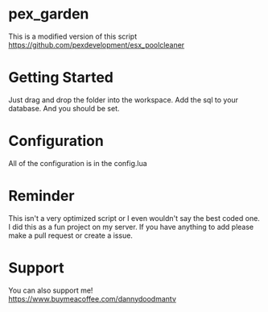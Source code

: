 # pex_garden

This is a modified version of this script https://github.com/pexdevelopment/esx_poolcleaner


# Getting Started

Just drag and drop the folder into the workspace.
Add the sql to your database.
And you should be set.

# Configuration

All of the configuration is in the config.lua

# Reminder
This isn't a very optimized script or I even wouldn't say the best coded one. I did this as a fun project on my server. If you have anything to add please make a pull request or create a issue. 

# Support

You can also support me! 
https://www.buymeacoffee.com/dannydoodmantv
